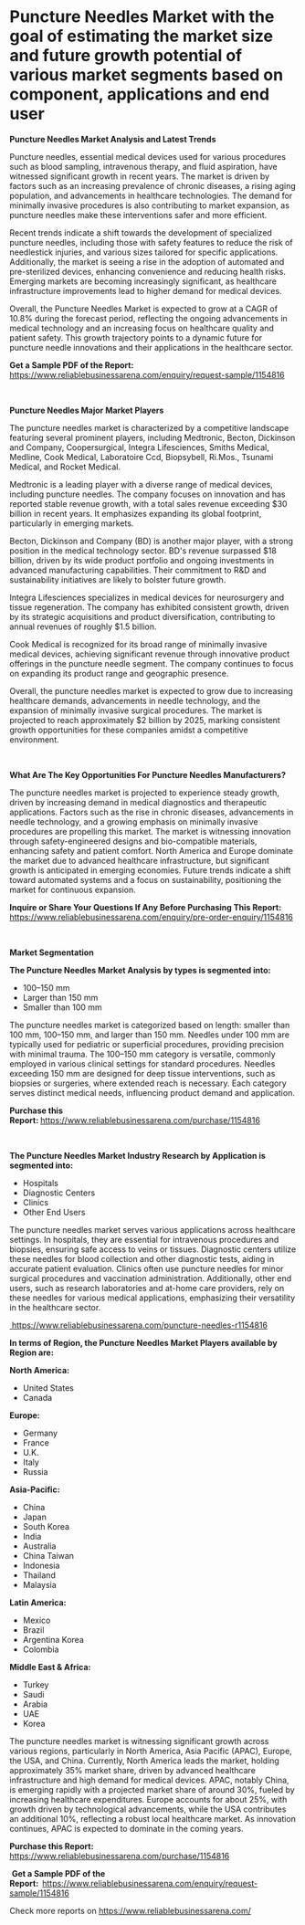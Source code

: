 <p><h1>Puncture Needles Market with the goal of estimating the market size and future growth potential of various market segments based on component, applications and end user</h1></p><p><strong>Puncture Needles Market Analysis and Latest Trends</strong></p>
<p><p>Puncture needles, essential medical devices used for various procedures such as blood sampling, intravenous therapy, and fluid aspiration, have witnessed significant growth in recent years. The market is driven by factors such as an increasing prevalence of chronic diseases, a rising aging population, and advancements in healthcare technologies. The demand for minimally invasive procedures is also contributing to market expansion, as puncture needles make these interventions safer and more efficient.</p><p>Recent trends indicate a shift towards the development of specialized puncture needles, including those with safety features to reduce the risk of needlestick injuries, and various sizes tailored for specific applications. Additionally, the market is seeing a rise in the adoption of automated and pre-sterilized devices, enhancing convenience and reducing health risks. Emerging markets are becoming increasingly significant, as healthcare infrastructure improvements lead to higher demand for medical devices. </p><p>Overall, the Puncture Needles Market is expected to grow at a CAGR of 10.8% during the forecast period, reflecting the ongoing advancements in medical technology and an increasing focus on healthcare quality and patient safety. This growth trajectory points to a dynamic future for puncture needle innovations and their applications in the healthcare sector.</p></p>
<p><strong>Get a Sample PDF of the Report:&nbsp;</strong> <a href="https://www.reliablebusinessarena.com/enquiry/request-sample/1154816?utm_campaign=1871&utm_medium=2&utm_source=Github&utm_content=ia&utm_term=04032025&utm_id=puncture-needles">https://www.reliablebusinessarena.com/enquiry/request-sample/1154816</a></p>
<p>&nbsp;</p>
<p><strong>Puncture Needles Major Market Players</strong></p>
<p><p>The puncture needles market is characterized by a competitive landscape featuring several prominent players, including Medtronic, Becton, Dickinson and Company, Coopersurgical, Integra Lifesciences, Smiths Medical, Medline, Cook Medical, Laboratoire Ccd, Biopsybell, Ri.Mos., Tsunami Medical, and Rocket Medical. </p><p>Medtronic is a leading player with a diverse range of medical devices, including puncture needles. The company focuses on innovation and has reported stable revenue growth, with a total sales revenue exceeding $30 billion in recent years. It emphasizes expanding its global footprint, particularly in emerging markets.</p><p>Becton, Dickinson and Company (BD) is another major player, with a strong position in the medical technology sector. BD's revenue surpassed $18 billion, driven by its wide product portfolio and ongoing investments in advanced manufacturing capabilities. Their commitment to R&D and sustainability initiatives are likely to bolster future growth.</p><p>Integra Lifesciences specializes in medical devices for neurosurgery and tissue regeneration. The company has exhibited consistent growth, driven by its strategic acquisitions and product diversification, contributing to annual revenues of roughly $1.5 billion.</p><p>Cook Medical is recognized for its broad range of minimally invasive medical devices, achieving significant revenue through innovative product offerings in the puncture needle segment. The company continues to focus on expanding its product range and geographic presence.</p><p>Overall, the puncture needles market is expected to grow due to increasing healthcare demands, advancements in needle technology, and the expansion of minimally invasive surgical procedures. The market is projected to reach approximately $2 billion by 2025, marking consistent growth opportunities for these companies amidst a competitive environment.</p></p>
<p>&nbsp;</p>
<p><strong>What Are The Key Opportunities For Puncture Needles Manufacturers?</strong></p>
<p><p>The puncture needles market is projected to experience steady growth, driven by increasing demand in medical diagnostics and therapeutic applications. Factors such as the rise in chronic diseases, advancements in needle technology, and a growing emphasis on minimally invasive procedures are propelling this market. The market is witnessing innovation through safety-engineered designs and bio-compatible materials, enhancing safety and patient comfort. North America and Europe dominate the market due to advanced healthcare infrastructure, but significant growth is anticipated in emerging economies. Future trends indicate a shift toward automated systems and a focus on sustainability, positioning the market for continuous expansion.</p></p>
<p><strong>Inquire or Share Your Questions If Any Before Purchasing This Report:</strong> <a href="https://www.reliablebusinessarena.com/enquiry/pre-order-enquiry/1154816?utm_campaign=1871&utm_medium=2&utm_source=Github&utm_content=ia&utm_term=04032025&utm_id=puncture-needles">https://www.reliablebusinessarena.com/enquiry/pre-order-enquiry/1154816</a></p>
<p>&nbsp;</p>
<p><strong>Market Segmentation</strong></p>
<p><strong>The Puncture Needles Market Analysis by types is segmented into:</strong></p>
<p><ul><li>100–150 mm</li><li>Larger than 150 mm</li><li>Smaller than 100 mm</li></ul></p>
<p><p>The puncture needles market is categorized based on length: smaller than 100 mm, 100–150 mm, and larger than 150 mm. Needles under 100 mm are typically used for pediatric or superficial procedures, providing precision with minimal trauma. The 100–150 mm category is versatile, commonly employed in various clinical settings for standard procedures. Needles exceeding 150 mm are designed for deep tissue interventions, such as biopsies or surgeries, where extended reach is necessary. Each category serves distinct medical needs, influencing product demand and application.</p></p>
<p><strong>Purchase this Report:&nbsp;</strong><a href="https://www.reliablebusinessarena.com/purchase/1154816?utm_campaign=1871&utm_medium=2&utm_source=Github&utm_content=ia&utm_term=04032025&utm_id=puncture-needles">https://www.reliablebusinessarena.com/purchase/1154816</a></p>
<p>&nbsp;</p>
<p><strong>The Puncture Needles Market Industry Research by Application is segmented into:</strong></p>
<p><ul><li>Hospitals</li><li>Diagnostic Centers</li><li>Clinics</li><li>Other End Users</li></ul></p>
<p><p>The puncture needles market serves various applications across healthcare settings. In hospitals, they are essential for intravenous procedures and biopsies, ensuring safe access to veins or tissues. Diagnostic centers utilize these needles for blood collection and other diagnostic tests, aiding in accurate patient evaluation. Clinics often use puncture needles for minor surgical procedures and vaccination administration. Additionally, other end users, such as research laboratories and at-home care providers, rely on these needles for various medical applications, emphasizing their versatility in the healthcare sector.</p></p>
<p><a href="https://www.reliablebusinessarena.com/puncture-needles-r1154816?utm_campaign=1871&utm_medium=2&utm_source=Github&utm_content=ia&utm_term=04032025&utm_id=puncture-needles">&nbsp;https://www.reliablebusinessarena.com/puncture-needles-r1154816</a></p>
<p><strong>In terms of Region, the Puncture Needles Market Players available by Region are:</strong></p>
<p>
    <p> <strong> North America: </strong>
        <ul>
            <li>United States</li>
            <li>Canada</li>
        </ul>
        </p> 
    <p> <strong> Europe: </strong>
        <ul>
            <li>Germany</li>
            <li>France</li>
            <li>U.K.</li>
            <li>Italy</li>
            <li>Russia</li>
        </ul>
        </p> 
    <p> <strong> Asia-Pacific: </strong>
        <ul>
            <li>China</li>
            <li>Japan</li>
            <li>South Korea</li>
            <li>India</li>
            <li>Australia</li>
            <li>China Taiwan</li>
            <li>Indonesia</li>
            <li>Thailand</li>
            <li>Malaysia</li>
        </ul>
        </p> 
    <p> <strong> Latin America: </strong>
        <ul>
            <li>Mexico</li>
            <li>Brazil</li>
            <li>Argentina Korea</li>
            <li>Colombia</li>
        </ul>
        </p> 
    <p> <strong> Middle East & Africa: </strong>
        <ul>
            <li>Turkey</li>
            <li>Saudi</li>
            <li>Arabia</li>
            <li>UAE</li>
            <li>Korea</li>
        </ul>
    </p>
    </p>
<p><p>The puncture needles market is witnessing significant growth across various regions, particularly in North America, Asia Pacific (APAC), Europe, the USA, and China. Currently, North America leads the market, holding approximately 35% market share, driven by advanced healthcare infrastructure and high demand for medical devices. APAC, notably China, is emerging rapidly with a projected market share of around 30%, fueled by increasing healthcare expenditures. Europe accounts for about 25%, with growth driven by technological advancements, while the USA contributes an additional 10%, reflecting a robust local healthcare market. As innovation continues, APAC is expected to dominate in the coming years.</p></p>
<p><strong>Purchase this Report: </strong><a href="https://www.reliablebusinessarena.com/purchase/1154816?utm_campaign=1871&utm_medium=2&utm_source=Github&utm_content=ia&utm_term=04032025&utm_id=puncture-needles">https://www.reliablebusinessarena.com/purchase/1154816</a></p>
<p>&nbsp;<strong>Get a Sample PDF of the Report:&nbsp;&nbsp;</strong><a href="https://www.reliablebusinessarena.com/enquiry/request-sample/1154816?utm_campaign=1871&utm_medium=2&utm_source=Github&utm_content=ia&utm_term=04032025&utm_id=puncture-needles">https://www.reliablebusinessarena.com/enquiry/request-sample/1154816</a></p>
<p><strong></strong></p>
<p>Check more reports on <a href="https://www.reliablebusinessarena.com/?utm_campaign=1871&utm_medium=2&utm_source=Github&utm_content=ia&utm_term=04032025&utm_id=puncture-needles">https://www.reliablebusinessarena.com/</a></p>